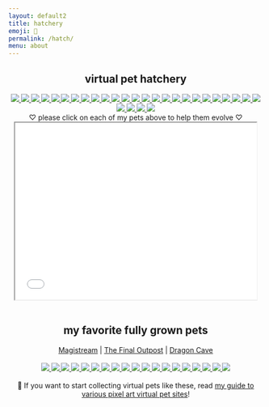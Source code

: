 ```yaml
---
layout: default2
title: hatchery
emoji: 🐣
permalink: /hatch/
menu: about
---
```

<center>
    <h2>virtual pet hatchery</h2>
    <div class="hatchery">
        <a target="other" href="http://magistream.com/creature/14219118#page-body">
            <img src="http://magistream.com/img/14219118.gif"/>
        </a>
        <a target="other" href="http://magistream.com/creature/14217393#page-body">
            <img src="http://magistream.com/img/14217393.gif"/>
        </a>
        <a target="other" href="http://magistream.com/creature/14219156#page-body">
            <img src="http://magistream.com/img/14219156.gif"/>
        </a>
        <a target="other" href="http://magistream.com/creature/14219155#page-body">
            <img src="http://magistream.com/img/14219155.gif"/>
        </a>
        <a target="other" href="http://magistream.com/creature/14218510#page-body">
            <img src="http://magistream.com/img/14218510.gif"/>
        </a>
        <a target="other" href="http://magistream.com/creature/14216991#page-body">
            <img src="http://magistream.com/img/14216991.gif"/>
        </a>
        <a target="other" href='https://finaloutpost.net/view/2VaPo#main'>
            <img src='https://finaloutpost.net/s/2VaPo.png'>
        </a>
        <a target="other" href='https://finaloutpost.net/view/6XO96#main'>
            <img src='https://finaloutpost.net/s/6XO96.png'>
        </a>
        <a target="other" href='https://finaloutpost.net/view/DdEX6#main'>
            <img src='https://finaloutpost.net/s/DdEX6.png'>
        </a>
        <a target="other" href='https://finaloutpost.net/view/KqFJO#main'>
            <img src='https://finaloutpost.net/s/KqFJO.png'>
        </a>
        <a target="other" href='https://finaloutpost.net/view/20wUR#main'>
            <img src='https://finaloutpost.net/s/20wUR.png'>
        </a>
        <a target="other" href='https://finaloutpost.net/view/FJAeO#main'>
            <img src='https://finaloutpost.net/s/FJAeO.png'>
        </a>
        <a target="other" href='https://finaloutpost.net/view/9Xx2k#main'>
            <img src='https://finaloutpost.net/s/9Xx2k.png'>
        </a>
        <a target="other" href='https://finaloutpost.net/view/zO2w7#main'>
            <img src='https://finaloutpost.net/s/zO2w7.png'>
        </a>
        <a target="other" href='https://finaloutpost.net/view/Lu3wq#main'>
            <img src='https://finaloutpost.net/s/Lu3wq.png'>
        </a>
        <a target="other" href='https://finaloutpost.net/view/zF36f#main'>
            <img src='https://finaloutpost.net/s/zF36f.png'>
        </a>
        <a target="other" href='https://finaloutpost.net/view/qJJQd#main'>
            <img src='https://finaloutpost.net/s/qJJQd.png'>
        </a>
        <a target="other" href="https://dragcave.net/view/kNc2v#middle">
            <img src="https://dragcave.net/image/kNc2v.gif" style="border-width:0"/>
        </a>
        <a target="other" href="https://dragcave.net/view/6bxvV#middle">
            <img src="https://dragcave.net/image/6bxvV.gif" style="border-width:0"/>
        </a>
        <a target="other" href="https://dragcave.net/view/B4CbL#middle">
            <img src="https://dragcave.net/image/B4CbL.gif" style="border-width:0"/>
        </a>
        <a target="other" href="https://dragcave.net/view/DniQU#middle">
            <img src="https://dragcave.net/image/DniQU.gif" style="border-width:0"/>
        </a>
        <a target="other" href="https://dragcave.net/view/sF8WK#middle">
            <img src="https://dragcave.net/image/sF8WK.gif" style="border-width:0"/>
        </a>
        <a target="other" href="https://dragcave.net/view/RP4qL#middle">
            <img src="https://dragcave.net/image/RP4qL.gif" style="border-width:0"/>
        </a>
        <a target="other" href="https://dragcave.net/view/yLmgd#middle">
            <img src="https://dragcave.net/image/yLmgd.gif" style="border-width:0"/>
        </a>
        <a target="other" href="https://dragcave.net/view/czo1H#middle">
            <img src="https://dragcave.net/image/czo1H.gif" style="border-width:0"/>
        </a>
        <a target="other" href="https://dragcave.net/view/eQ6gX#middle">
            <img src="https://dragcave.net/image/eQ6gX.gif" style="border-width:0"/>
        </a>
        <a target="other" href="https://dragcave.net/view/Q6NMw#middle">
            <img src="https://dragcave.net/image/Q6NMw.gif" style="border-width:0"/>
        </a>
        <a target="other" href="https://dragcave.net/view/LU4Cc#middle">
            <img src="https://dragcave.net/image/LU4Cc.gif" style="border-width:0"/>
        </a>
        <a target="other" href="https://dragcave.net/view/fAbTA#middle">
            <img src="https://dragcave.net/image/fAbTA.gif" style="border-width:0"/>
        </a>
        <div class="hatchery-status">
            ♡ please click on each of my pets above to help them evolve ♡
        </div>
        <iframe src="/hatchable.txt" name="other" width="95%" height="350px"></iframe>
    </div>
    <script>
        let isIframeLoadSet = false;
        document.querySelectorAll('a[target="other"]').forEach(el => {
            el.onclick = () => {
                document.querySelector('.hatchery-status').innerText = "loading...";
                if (!isIframeLoadSet) {
                    isIframeLoadSet = true;
                    document.getElementsByName("other")[0].onload = () => {
                        document.querySelector('.hatchery-status').innerText = "thank you!";
                    }
                }
            };
        });
    </script>
    <br>
    <h2>my favorite fully grown pets</h2>
    <a target="_blank" href="https://magistream.com/user/lostletters/Completed">Magistream</a> | 
    <a target="_blank" href="https://finaloutpost.net/visit/lostletters/37592">The Final Outpost</a> | 
    <a target="_blank" href="https://dragcave.net/user/lostletters">Dragon Cave</a>
    <br>
    <br>
        <a target="other" href="http://magistream.com/creature/13997843">
            <img src="http://magistream.com/img/13997843.gif"/>
        </a>
        <a target="other" href='https://finaloutpost.net/view/ohzHb#main'>
            <img src='https://finaloutpost.net/s/ohzHb1.png'>
        </a>
        <a target="other" href="http://magistream.com/creature/14201225#page-body">
            <img src="http://magistream.com/img/14201225.gif"/>
        </a>
        <a target="other" href="http://magistream.com/creature/14211781">
            <img src="http://magistream.com/img/14211781.gif"/>
        </a>
        <a target="other" href="http://magistream.com/creature/14213565">
            <img src="http://magistream.com/img/14213565.gif"/>
        </a>
        <a target="other" href='https://finaloutpost.net/view/6tZ5z#main'>
         <img src='https://finaloutpost.net/s/6tZ5z3.png'>
        </a>
        <a target="other" href="http://magistream.com/creature/14199388#page-body">
            <img src="http://magistream.com/img/14199388.gif"/>
        </a>
        <a target="other" href="http://magistream.com/creature/14201186#page-body">
         <img src="http://magistream.com/img/14201186.gif"/>
        </a>
        <a target="other" href="http://magistream.com/creature/14202306#page-body">
            <img src="http://magistream.com/img/14202306.gif"/>
        </a>
        <a target="other" href="http://magistream.com/creature/14202717#page-body">
            <img src="http://magistream.com/img/14202717.gif"/>
        </a>
        <a target="other" href="http://magistream.com/creature/14203656#page-body">
            <img src="http://magistream.com/img/14203656.gif"/>
        </a>
        <a target="other" href="http://magistream.com/creature/14215377#page-body">
            <img src="http://magistream.com/img/14215377.gif"/>
        </a>
        <a target="other" href="https://dragcave.net/view/UMWzV">
            <img src="https://dragcave.net/image/UMWzV.gif" style="border-width:0"/>
        </a>
        <a target="other" href="https://dragcave.net/view/5r7s2">
            <img src="https://dragcave.net/image/5r7s2.gif" style="border-width:0"/>
        </a>
        <a target="other" href="https://dragcave.net/view/5bqHp">
            <img src="https://dragcave.net/image/5bqHp.gif" style="border-width:0"/>
        </a>
        <a target="other" href="https://dragcave.net/view/PCf1e">
            <img src="https://dragcave.net/image/PCf1e.gif" style="border-width:0"/>
        </a>
        <a target="other" href="https://dragcave.net/view/OVsMx#middle">
            <img src="https://dragcave.net/image/OVsMx.gif" style="border-width:0"/>
        </a>
        <a target="other" href="https://dragcave.net/view/aZAqo#middle">
            <img src="https://dragcave.net/image/aZAqo.gif" style="border-width:0"/>
        </a>
        <a target="other" href="https://dragcave.net/view/spPTJ#middle">
            <img src="https://dragcave.net/image/spPTJ.gif" style="border-width:0"/>
        </a>
    <br>
    <br>
    📝 If you want to start collecting virtual pets like these, read <a href="/2022/11/25/virtual-pets.html">my guide to various pixel art virtual pet sites</a>!
</center>